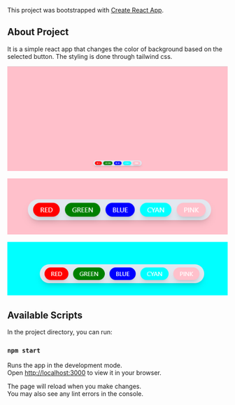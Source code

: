 This project was bootstrapped with [Create React App](https://github.com/facebook/create-react-app).

## About Project

It is a simple react app that changes the color of background based on the selected button. The styling is done through tailwind css.

![Alt text](image.png)

![Alt text](image-1.png)

![Alt text](image-2.png)

## Available Scripts

In the project directory, you can run:

### `npm start`

Runs the app in the development mode.\
Open [http://localhost:3000](http://localhost:3000) to view it in your browser.

The page will reload when you make changes.\
You may also see any lint errors in the console.
